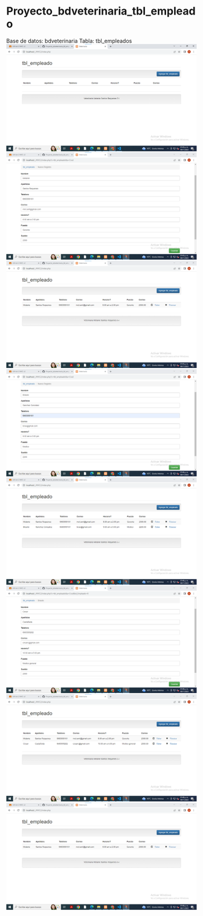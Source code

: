 # Proyecto_bdveterinaria_tbl_empleado
Base de datos: bdveterinaria Tabla: tbl_empleados
![ ](https://github.com/SantosM128/Proyecto_bdveterinaria_tbl_empleado/blob/1153600cbfb3f2e416b4366422c285fb0c5692b9/1.png)
![](https://github.com/SantosM128/Proyecto_bdveterinaria_tbl_empleado/blob/16e72cfc159d53f0140dc548ac0a5c58c5e6b9d4/2.png)
![](https://github.com/SantosM128/Proyecto_bdveterinaria_tbl_empleado/blob/78ca800f487741337775ee0516daa8d62a392d77/3.png)
![](https://github.com/SantosM128/Proyecto_bdveterinaria_tbl_empleado/blob/c10d2f5d1257b15e361edd3a7c1dc97b250959f3/4.png)
![](https://github.com/SantosM128/Proyecto_bdveterinaria_tbl_empleado/blob/f0bf5f87dcc0cfb033541dcf6f711c358be0cb61/5.png)
![](https://github.com/SantosM128/Proyecto_bdveterinaria_tbl_empleado/blob/09e1614a5dd5e69e8c329dacade5afe0c0a5c1b8/6.png)
![](https://github.com/SantosM128/Proyecto_bdveterinaria_tbl_empleado/blob/0d4fe403c7b3cb3ed38b24bb5f00782e667b1e62/7.png)
![](https://github.com/SantosM128/Proyecto_bdveterinaria_tbl_empleado/blob/f3ffbf488c5772c1518d53b8675edbe6c8f32c52/8.png)

